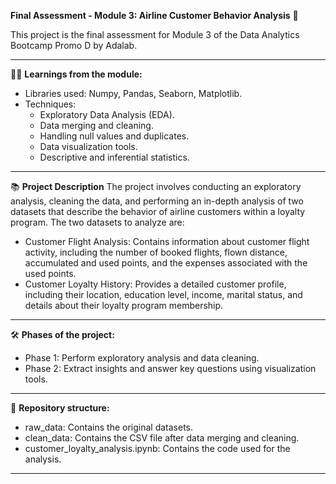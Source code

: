 **Final Assessment - Module 3: Airline Customer Behavior Analysis** :flight_departure:

This project is the final assessment for Module 3 of the Data Analytics Bootcamp Promo D by Adalab.

---
:woman_technologist: **Learnings from the module:**
- Libraries used: Numpy, Pandas, Seaborn, Matplotlib.
- Techniques:
    - Exploratory Data Analysis (EDA).
    - Data merging and cleaning.
    - Handling null values and duplicates.
    - Data visualization tools.
    - Descriptive and inferential statistics.

---
:books: **Project Description**
The project involves conducting an exploratory analysis, cleaning the data, and performing an in-depth analysis of two datasets that describe the behavior of airline customers within a loyalty program.
The two datasets to analyze are:
- Customer Flight Analysis: Contains information about customer flight activity, including the number of booked flights, flown distance, accumulated and used points, and the expenses associated with the used points.
- Customer Loyalty History: Provides a detailed customer profile, including their location, education level, income, marital status, and details about their loyalty program membership.

---
:hammer_and_wrench: **Phases of the project:**
- Phase 1: Perform exploratory analysis and data cleaning.
- Phase 2: Extract insights and answer key questions using visualization tools.

---
:file_folder: **Repository structure:**
- raw_data: Contains the original datasets.
- clean_data: Contains the CSV file after data merging and cleaning.
- customer_loyalty_analysis.ipynb: Contains the code used for the analysis.

---
